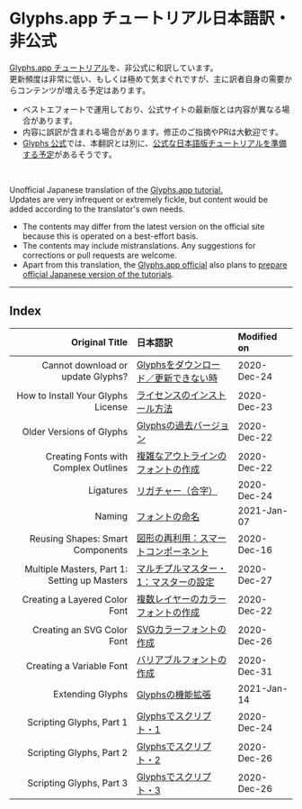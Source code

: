 # Glyphs.app チュートリアル日本語訳・非公式

[Glyphs.app チュートリアル](https://glyphsapp.com/learn)を、非公式に和訳しています。  
更新頻度は非常に低い、もしくは極めて気まぐれですが、主に訳者自身の需要からコンテンツが増える予定はあります。

* ベストエフォートで運用しており、公式サイトの最新版とは内容が異なる場合があります。
* 内容に誤訳が含まれる場合があります。修正のご指摘やPRは大歓迎です。
* [Glyphs 公式](https://glyphsapp.com)では、本翻訳とは別に、[公式な日本語版チュートリアルを準備する予定](https://forum.glyphsapp.com/t/permission-to-publish-some-japanese-translations-of-the-tutorials/16439/5)があるそうです。

<br />

Unofficial Japanese translation of the [Glyphs.app tutorial.](https://glyphsapp.com/learn)  
Updates are very infrequent or extremely fickle, but content would be added according to the translator's own needs.

* The contents may differ from the latest version on the official site because this is operated on a best-effort basis.
* The contents may include mistranslations. Any suggestions for corrections or pull requests are welcome.
* Apart from this translation, the [Glyphs.app official](https://glyphsapp.com) also plans to [prepare official Japanese version of the tutorials](https://forum.glyphsapp.com/t/permission-to-publish-some-japanese-translations-of-the-tutorials/16439/5).

******

## Index

|                               Original Title | 日本語訳                                                                                    | Modified on |
|---------------------------------------------:|:--------------------------------------------------------------------------------------------|:------------|
|            Cannot download or update Glyphs? | [Glyphsをダウンロード／更新できない時](/MDs/cannot-download-or-update-glyphs.md)            | 2020-Dec-24 |
|           How to Install Your Glyphs License | [ライセンスのインストール方法](/MDs/how-to-install-your-glyphs-license.md)                  | 2020-Dec-23 |
|                     Older Versions of Glyphs | [Glyphsの過去バージョン](/MDs/older-versions-of-glyphs.md)                                  | 2020-Dec-22 |
|         Creating Fonts with Complex Outlines | [複雑なアウトラインのフォントの作成](/MDs/creating-fonts-with-complex-outlines.md)          | 2020-Dec-22 |
|                                    Ligatures | [リガチャー（合字）](/MDs/ligatures.md)                                                     | 2020-Dec-24 |
|                                       Naming | [フォントの命名](/MDs/naming.md)                                                            | 2021-Jan-07 |
|             Reusing Shapes: Smart Components | [図形の再利用：スマートコンポーネント](/MDs/smart-components.md)                            | 2020-Dec-16 |
| Multiple Masters, Part 1: Setting up Masters | [マルチプルマスター・1：マスターの設定](/MDs/multiple-masters-part-1-setting-up-masters.md) | 2020-Dec-27 |
|                Creating a Layered Color Font | [複数レイヤーのカラーフォントの作成](/MDs/creating-a-layered-color-font.md)                 | 2020-Dec-22 |
|                   Creating an SVG Color Font | [SVGカラーフォントの作成](/MDs/creating-an-svg-color-font.md)                               | 2020-Dec-26 |
|                     Creating a Variable Font | [バリアブルフォントの作成](/MDs/creating-a-variable-font.md)                                | 2020-Dec-31 |
|                             Extending Glyphs | [Glyphsの機能拡張](/MDs/extending-glyphs.md)                                                | 2021-Jan-14 |
|                     Scripting Glyphs, Part 1 | [Glyphsでスクリプト・1](/MDs/scripting-glyphs-part-1.md)                                    | 2020-Dec-24 |
|                     Scripting Glyphs, Part 2 | [Glyphsでスクリプト・2](/MDs/scripting-glyphs-part-2.md)                                    | 2020-Dec-26 |
|                     Scripting Glyphs, Part 3 | [Glyphsでスクリプト・3](/MDs/scripting-glyphs-part-3.md)                                    | 2020-Dec-26 |
